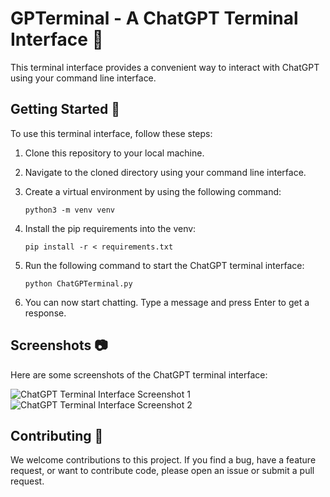 # GPTerminal - A ChatGPT Terminal Interface :robot:

This terminal interface provides a convenient way to interact with ChatGPT using your command line interface.

## Getting Started :rocket:

To use this terminal interface, follow these steps:

1. Clone this repository to your local machine.
2. Navigate to the cloned directory using your command line interface.
3. Create a virtual environment by using the following command:

   ```
   python3 -m venv venv
   ```

4. Install the pip requirements into the venv:

   ```
   pip install -r < requirements.txt
   ```

5. Run the following command to start the ChatGPT terminal interface:

   ```
   python ChatGPTerminal.py
   ```

6. You can now start chatting. Type a message and press Enter to get a response.

## Screenshots :camera:

Here are some screenshots of the ChatGPT terminal interface:

![ChatGPT Terminal Interface Screenshot 1](screenshots/screenshot1.png)
![ChatGPT Terminal Interface Screenshot 2](screenshots/screenshot2.png)

## Contributing :raised_hands:

We welcome contributions to this project. If you find a bug, have a feature request, or want to contribute code, please open an issue or submit a pull request.
